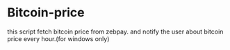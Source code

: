 # Bitcoin-price
this script fetch bitcoin price from zebpay. and notify the user about bitcoin price every hour.(for windows only)

